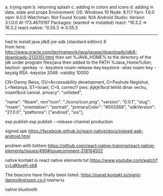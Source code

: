 a. trying npm
b. returning splash
c. adding in colors and icons
d. adding in data, state and props
Environment:
OS: Windows 10
Node: 8.11.1
Yarn: 1.6.0
npm: 6.0.0
Watchman: Not Found
Xcode: N/A
Android Studio: Version 3.1.0.0 AI-173.4670197
Packages: (wanted => installed)
react: ^16.3.2 => 16.3.2
react-native: ^0.55.3 => 0.55.3

---

had to install java jdk8 jse-sdk (standard edition) 8  
 from here: http://www.oracle.com/technetwork/java/javase/downloads/jdk8-downloads-2133151.html
then set %JAVA_HOME% to the directory of the jdk under program files/java
then added to the PATH %Java_Home%/bin;  
 keytool -genkey -v -keystore noam-release-key.keystore -alias noam-key -keyalg RSA -keysize 2048 -validity 10000

CN=Danny Reiss, OU=Accessability development, O=Pashute Negishut, L=Netanya, ST=Israel, C=IL correct?
pws: jkjkjk1bcd tehilit dinar vechu, noam1bcd cannal.
privacy": "unlisted",

"name": "Noam",
rem"icon": "./icons/icon.png",
"version": "0.0.1",
"slug": "noam",
"orientation": "portrait",
"primaryColor": "#003366",
"sdkVersion": "27.0.0",
"platforms": ["android", "ios"],

exp publish
exp publish --release-channel production

signed apk https://facebook.github.io/react-native/docs/signed-apk-android.html

problem with listitem https://github.com/react-native-training/react-native-elements/issues/490#issuecomment-318164502

native kontakt.io
react native elements tut https://www.youtube.com/watch?v=LdKtugH-sb8

The beacons have finally been listed.
https://panel.kontakt.io/signin
danny@reisspn.co.il נגישתשעז

native bluetooth 
